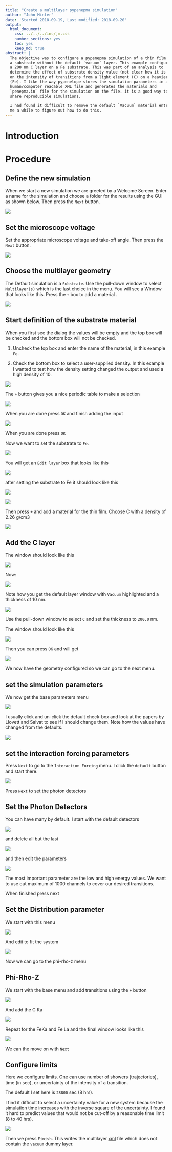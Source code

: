 ```yaml
---
title: "Create a multilayer pypenepma simulation"
author: "John Minter"
date: 'Started 2018-09-19, Last modified: 2018-09-20'
output:
  html_document:
    css: ../../../inc/jm.css
    number_sections: yes
    toc: yes
    keep_md: true
abstract: |
  The objective was to configure a pypenepma simulation of a thin film on
  a substrate without the default `vacuum` layer. This example configures
  a 200 nm C layer on a Fe substrate. This was part of an analysis to 
  determine the effect of substrate density value (not clear how it is handled)
  on the intensity of transitions from a light element (C) on a heavier element
  (Fe). I like the way pypenelope stores the simulation parameters in a
  human/computer readable XML file and generates the materials and 
  `penepma.in` file for the simulation on the file. it is a good way to
  share reproducible simulations.
  
  I had found it difficult to remove the default `Vacuum` material entry. It took
  me a while to figure out how to do this.
---
```




# Introduction

# Procedure

## Define the new simulation

When we start a new simulation we are greeted by a Welcome Screen. Enter a
name for the simulation and choose a folder for the results using the GUI as
shown below. Then press the `Next` button.

![](./png/00-Welcome.png)

## Set the microscope voltage

Set the appropriate microscope voltage and take-off angle. Then press the
`Next` button.

![](./png/01-Microscope.png)


## Choose the multilayer geometry

The Default simulation is a `Substrate`. Use the pull-down window to select
`Multilayer(s)` which is the last choice in the menu. You will see a 
Window that looks like this. Press the `+` box to add a material .

![](./png/02a-Select-Multilayer.png)

## Start definition of the substrate material

When you first see the dialog the values will be empty and the top box will
be checked and the bottom box will not be checked.

1. Uncheck the top box and enter the name of the material, in this example
`Fe`.

2. Check the bottom box to select a user-supplied density. In this example I
wanted to test how the density setting changed the output and used a high
density of 10.

![](./png/02b-Start-Def-Real-Substrate.png)

The `+` button gives you a nice periodic table to make a selection

![](./png/02c-PT-Substrate.png)

When you are done press `OK` and finish adding the input

![](./png/02d-Fe-Matl.png)

When you are done press `OK`

Now we want to set the substrate to `Fe`.

![](./png/02e-Start-set-sub-Fe.png)

You will get an `Edit layer` box that looks like this

![](./png/02f-Edit-layer-before.png)

after setting the substrate to Fe it should look like this

![](./png/02g-Edit-layer-after.png)

![](./png/02h-Fe-substrate.png)

Then press `+` and add a material for the thin film.
Choose C with a density of 2.26 g/cm3

![](./png/02i-C-matl-set.png)

## Add the C layer

The window should look like this

![](./png/02i-C-matl-set.png)

Now:

![](./png/03a-add-C-layer.png)


Note how you get the default layer window with `Vacuum` highlighted and
a thickness of 10 nm.

![](./png/03b-default-layer.png)

Use the pull-down window to select `C` and set the
thickness to `200.0` nm.

The window should look like this

![](./png/03c-200nm-C.png)

Then you can press `OK`  and will get

![](./png/03d-Layers-set.png)

We now have the geometry configured so we can go to the next
menu.


## set the simulation parameters

We now get the base parameters menu

![](./png/04a-base-sim-pars.png)

I usually click and un-click the default check-box and look at the papers
by Llovett and Salvat
to see if I should change them. Note how the values have changed from the
defaults.

![](./png/04b-default-sim-pars.png)

## set the interaction forcing parameters

Press `Next` to go to the `Interaction Forcing` menu. I click the
`default` button and start there.

![](./png/05-default-forcings.png)

Press `Next` to set the photon detectors


## Set the Photon Detectors

You can have many by default. I start with the default detectors

![](./png/06a-Default-Detectors.png)

and delete all but the last 

![](./png/06b-Last-Detector.png)

and then edit the parameters


![](./png/06c-Edit-detector.png)

The most important parameter are the low and high energy values. We want to
use out maximum of 1000 channels to cover our desired transitions.

When finished press next

## Set the Distribution parameter

We start with this menu


![](./png/07a-Default-Distribution.png)

And edit to fit the system


![](./png/07b-System-Distribution.png)


Now we can go to the phi-rho-z menu

## Phi-Rho-Z

We start with the base menu and add transitions using the `+` button

![](./png/08-Base-prz.png)

And add the C Ka

![](./png/08b-CKa-prz-config.png)

Repeat for the FeKa and Fe La and the final window looks like this


![](./png/08c-Finished-prz.png)

We can the move on with `Next`

## Configure limits

Here we configure limits. One can use number of showers (trajectories),
time (in sec), or uncertainty of the intensity of a transition.

The default I set here is `28800` sec (8 hrs).

I find it difficult to select a uncertainty value for a new system
because the simulation time increases with the inverse square of the
uncertainty. I found it hard to predict values that would not be cut-off
by a reasonable time limit (8 to 40 hrs). 


![](./png/09a-Limits.png)


Then we press `Finish`. This writes the multilayer
[xml](./xml/multilayer-no-vacuum.xml)
file which does not contain the `vacuum` dummy layer.



















